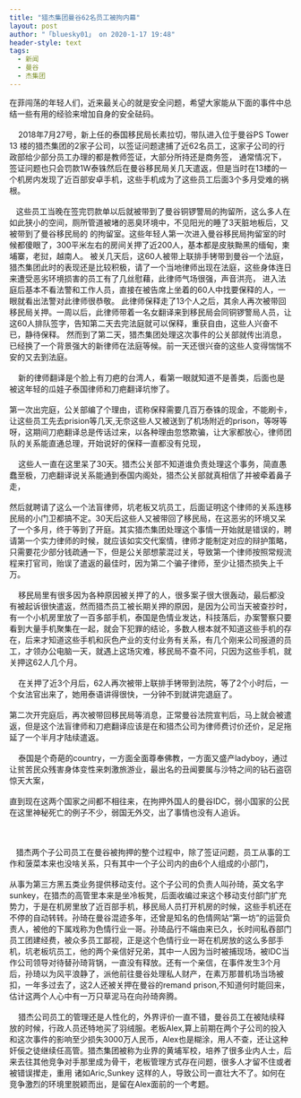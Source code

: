 ```yaml
---
title: "猎杰集团曼谷62名员工被拘内幕"
layout: post
author: "「bluesky01」 on 2020-1-17 19:48"
header-style: text
tags:
  - 新闻
  - 曼谷
  - 杰集团
---
```


<head></head>
<body>
  在菲闯荡的年轻人们，近来最关心的就是安全问题，希望大家能从下面的事件中总结一些有用的经验来增加自身的安全砝码。
 <br> 
 <br> &nbsp; &nbsp; 2018年7月27号，新上任的泰国移民局长素拉切，带队进入位于曼谷PS Tower 13 楼的猎杰集团的2家子公司，以签证问题逮捕了近62名员工，这家子公司的行政部给少部分员工办理的都是教师签证，大部分所持还是商务签， 通常情况下，签证问题也只会罚款1W泰铢然后在曼谷移民局关几天遣返，但是当时在13楼的一个机房内发现了近百部安卓手机，这些手机成为了这些员工后面3个多月受难的祸根。 
 <br> 
 <br> &nbsp; &nbsp;这些员工当晚在签完罚款单以后就被带到了曼谷铜锣警局的拘留所，这么多人在如此狭小的空间，厕所管道被堵的恶臭环境中，不见阳光的睡了3天脏地板后，又被带到了曼谷移民局的 的拘留室。这些年轻人第一次进入曼谷移民局拘留室的时候都傻眼了，300平米左右的房间关押了近200人，基本都是皮肤黝黑的缅甸，柬埔寨，老挝，越南人。 被关几天后，这60人被带上联排手铐带到曼谷一个法庭，猎杰集团此时的表现还是比较积极，请了一个当地律师出现在法庭，这些身体连日来遭受恶劣环境损害的员工有了几丝慰藉，此律师气场很强，声音洪亮， 进入法庭后基本不看法警和工作人员，直接在被告席上坐着的60人中找要保释的人，一眼就看出法警对此律师很恭敬。 此律师保释走了13个人之后，其余人再次被带回移民局关押。一周以后，此律师带着一名女翻译来到移民局会同铜锣警局人员，让这60人排队签字，告知第二天去完法庭就可以保释，重获自由，这些人兴奋不已，静待保释。 然而到了第二天，猎杰集团处理这次事件的公关部就传出消息，已经换了一个背景强大的新律师在法庭等候。前一天还很兴奋的这些人变得惴惴不安的又去到法庭。
 <br> 
 <br> &nbsp; &nbsp; 新的律师翻译是个脸上有刀疤的台湾人，看第一眼就知道不是善类，后面也是被这年轻的瓜娃子泰国律师和刀疤翻译坑惨了。
 <br> 
 <br> 第一次出完庭，公关部编了个理由，谎称保释需要几百万泰铢的现金，不能刷卡，让这些员工先去prision等几天,无奈这些人又被送到了机场附近的prison，等呀等呀，这期间刀疤翻译总是传话过来，以各种理由忽悠欺骗，让大家都放心，律师团队的关系能直通总理，开始说好的保释一直都没有兑现，
 <br> 
 <br> &nbsp; &nbsp; 这些人一直在这里呆了30天。猎杰公关部不知道谁负责处理这个事务，简直愚蠢至极，刀疤翻译说关系能通到泰国内阁处，猎杰公关部就真相信了并被牵着鼻子走，
 <br> 
 <br> 然后就聘请了这么一个法盲律师，坑老板又坑员工，后面证明这个律师的关系连移民局的小门卫都搞不定。30天后这些人又被带回了移民局，在这恶劣的环境又呆了一个多月，终于等到了开庭。其实猎杰集团处理这个事情一开始就是错误的，聘请第一个实力律师的时候，就应该如实交代案情，律师才能制定对应的辩护策略，只需要花少部分钱疏通一下，但是公关部想蒙混过关，导致第一个律师按照常规流程来打官司，贻误了遣返的最佳时，因为第二个骗子律师，至少让猎杰损失上千万。
 <br> 
 <br> &nbsp; &nbsp; 移民局里有很多因为各种原因被关押了的人，很多案子很大很轰动，最后都没有被起诉很快遣返，然而猎杰员工被长期关押的原因，是因为公司当天被查抄时，有一个小机房里放了一百多部手机，泰国是色情业发达，科技落后，办案警察只要看到大量手机聚集在一起，就会下犯罪的结论，多数人根本就不知道这些手机的存在，后来才知道这些手机和灰色产业的支付业务有关系，有几个刚来公司报道的员工，才领办公电脑一天，就遇上这场灾难，移民局不查不问，只因为这些手机，就关押这62人几个月。
 <br> 
 <br> &nbsp; &nbsp; 在关押了近3个月后，62人再次被带上联排手铐带到法院，等了2个小时后，一个女法官出来了，她用泰语讲得很快，一分钟不到就讲完退庭了。
 <br> 
 <br> 第二次开完庭后，再次被带回移民局等消息，正常曼谷法院宣判后，马上就会被遣返，但是这个法盲律师和刀疤翻译应该是在和猎杰公司为律师费讨价还价，足足拖延了一个半月才陆续遣返。
 <br> 
 <br> &nbsp; &nbsp; 泰国是个奇葩的country，一方面全面尊奉佛教，一方面又盛产ladyboy，通过让贫苦民众残害身体变性来刺激旅游业，最出名的丑闻要属与沙特之间的钻石盗窃惊天大案，
 <br> 
 <br> 直到现在这两个国家之间都不相往来，在拘押外国人的曼谷IDC，弱小国家的公民在这里神秘死亡的例子不少，弱国无外交，出了事情也没有人追诉。
 <br> 
 <br> 
 <br> 
 <br> &nbsp; &nbsp;猎杰两个子公司员工在曼谷被拘押的整个过程中，除了签证问题，员工从事的工作和菠菜本来也没啥关系，只有其中一个子公司内的由6个人组成的小部门，
 <br> 
 <br> 从事为第三方黑五类业务提供移动支付。这个子公司的负责人叫孙琦，英文名字sunkey，在猎杰的高管里本来是坐冷板凳，后面收编过来这个移动支付部门扩充势力，于是在机房里放了近百部手机，移民局人员打开机房的时候，这些手机还在不停的自动转转。孙琦在曼谷混迹多年，还曾是知名的色情网站“第一坊”的运营负责人，被他的下属戏称为色情行业一哥。孙琦品行不端由来已久，长时间私吞部门员工团建经费，被众多员工鄙视，正是这个色情行业一哥在机房放的这么多部手机，坑老板坑员工，他的两个亲信好兄弟，其中一人因为当时被捕现场，被IDC当作公司领导对待替孙琦背锅，一直没有释放。还有一个亲信，在事件发生3个月后，孙琦以为风平浪静了，派他前往曼谷处理私人财产，在素万那普机场当场被扣，一年多过去了，这2人还被关押在曼谷的remand prison,不知道何时能回来，估计这两个人心中有一万只草泥马在向孙琦奔腾。
 <br> 
 <br> &nbsp; &nbsp; 猎杰公司员工的管理还是人性化的，外界评价一直不错，曼谷员工在被陆续释放的时候，行政人员还特地买了羽绒服。老板Alex,算上前期在两个子公司的投入和这次事件的影响至少损失3000万人民币，Alex也是糊涂，用人不查，还让这种奸佞之徒继续任高管。猎杰集团被称为业界的黄埔军校，培养了很多业内人士，后来去往其他竞争对手那里成为骨干，老板管理方式存在问题，很多人才留不住或者被错误撵走，重用 诸如Aric,Sunkey 这样的人，导致公司一直壮大不了。如何在竞争激烈的环境里脱颖而出，是留在Alex面前的一个考题。
 <br> 
 <br>
</body>


